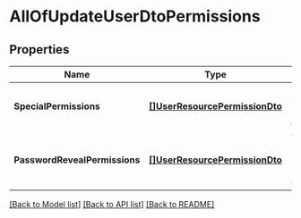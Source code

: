 # AllOfUpdateUserDtoPermissions

## Properties
Name | Type | Description | Notes
------------ | ------------- | ------------- | -------------
**SpecialPermissions** | [**[]UserResourcePermissionDto**](UserResourcePermissionDto.md) | The new special permissions of the user. | [optional] [default to null]
**PasswordRevealPermissions** | [**[]UserResourcePermissionDto**](UserResourcePermissionDto.md) | The new password reveal permissions of the user. | [optional] [default to null]

[[Back to Model list]](../README.md#documentation-for-models) [[Back to API list]](../README.md#documentation-for-api-endpoints) [[Back to README]](../README.md)

